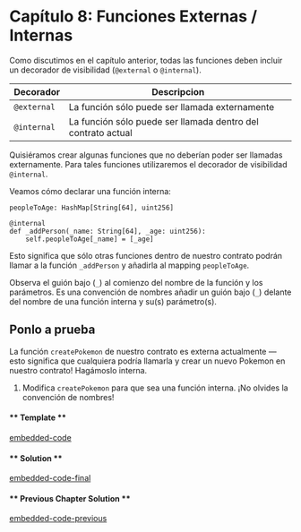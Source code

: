 <!-- Add translation for the following page: https://vyper.fun/#/1/external_internal_functions
Do NOT change the code below. The below code runs the code editor -->

# Capítulo 8: Funciones Externas / Internas

Como discutimos en el capítulo anterior, todas las funciones deben incluir un decorador de visibilidad (`@external` o `@internal`).

| Decorador   | Descripcion                                                  |
| ----------- | ------------------------------------------------------------ |
| `@external` | La función sólo puede ser llamada externamente               |
| `@internal` | La función sólo puede ser llamada dentro del contrato actual |

Quisiéramos crear algunas funciones que no deberían poder ser llamadas externamente. Para tales funciones utilizaremos el decorador de visibilidad `@internal`.

Veamos cómo declarar una función interna:

```vyper
peopleToAge: HashMap[String[64], uint256]

@internal
def _addPerson(_name: String[64], _age: uint256):
    self.peopleToAge[_name] = [_age]
```

Esto significa que sólo otras funciones dentro de nuestro contrato podrán llamar a la función `_addPerson` y añadirla al mapping `peopleToAge`.

Observa el guión bajo (`_`) al comienzo del nombre de la función y los parámetros. Es una convención de nombres añadir un guión bajo (`_`) delante del nombre de una función interna y su(s) parámetro(s).

## Ponlo a prueba

La función `createPokemon` de nuestro contrato es externa actualmente — esto significa que cualquiera podría llamarla y crear un nuevo Pokemon en nuestro contrato! Hagámoslo interna.

1. Modifica `createPokemon` para que sea una función interna. ¡No olvides la convención de nombres!

<!-- tabs:start -->

#### ** Template **

[embedded-code](../../assets/1/1.8-template-code.vy ':include :type=code embed-template')

#### ** Solution **

[embedded-code-final](../../assets/1/1.8-finished-code.vy ':include :type=code embed-final')

#### ** Previous Chapter Solution **

[embedded-code-previous](../../assets/1/1.7-finished-code.vy ':include :type=code embed-previous')

<!-- tabs:end -->

